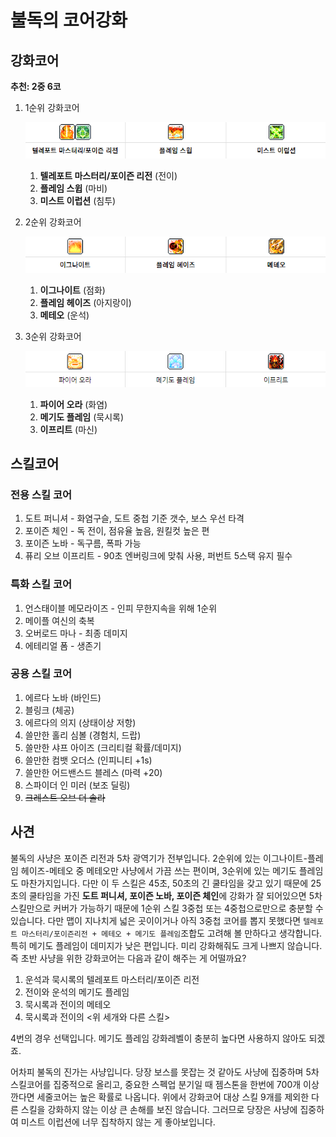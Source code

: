 # 불독의 코어강화

## 강화코어

**추천: 2중 6코**

1. 1순위 강화코어

   ![image-20220715235126992](불독코강.assets/image-20220715235126992.png)

   1. **텔레포트 마스터리/포이즌 리전** (전이)
   2. **플레임 스윕** (마비)
   3. **미스트 이럽션** (침투)

2. 2순위 강화코어

   ![image-20220715235155709](불독코강.assets/image-20220715235155709.png)

   1. **이그나이트** (점화)
   2. **플레임 헤이즈** (아지랑이)
   3. **메테오** (운석)

3. 3순위 강화코어

   ![image-20220715235215575](불독코강.assets/image-20220715235215575.png)

   1. **파이어 오라** (화염)
   2. **메기도 플레임** (묵시록)
   3. **이프리트** (마신)

## 스킬코어

### 전용 스킬 코어

1. 도트 퍼니셔 - 화염구슬, 도트 중첩 기준 갯수, 보스 우선 타격
1. 포이즌 체인 - 독 전이, 점유율 높음, 원킬컷 높은 편
1. 포이즌 노바 - 독구름, 폭파 가능
1. 퓨리 오브 이프리트 - 90초 엔버링크에 맞춰 사용, 퍼번트 5스택 유지 필수

### 특화 스킬 코어

1. 언스태이블 메모라이즈 - 인피 무한지속을 위해 1순위
1. 메이플 여신의 축복
1. 오버로드 마나 - 최종 데미지
1. 에테리얼 폼 - 생존기

### 공용 스킬 코어

1. 에르다 노바 (바인드)
1. 블링크 (체공)
1. 에르다의 의지 (상태이상 저항)
1. 쓸만한 홀리 심볼 (경험치, 드랍)
1. 쓸만한 샤프 아이즈 (크리티컬 확률/데미지)
1. 쓸만한 컴뱃 오더스 (인피니티 +1s)
1. 쓸만한 어드밴스드 블레스 (마력 +20)
1. 스파이더 인 미러 (보조 딜링)
1. ~~크레스트 오브 더 솔라~~



## 사견

불독의 사냥은 포이즌 리전과 5차 광역기가 전부입니다. 2순위에 있는 이그나이트-플레임 헤이즈-메테오 중 메테오만 사냥에서 가끔 쓰는 편이며, 3순위에 있는 메기도 플레임도 마찬가지입니다. 다만 이 두 스킬은 45초, 50초의 긴 쿨타임을 갖고 있기 때문에 25초의 쿨타임을 가진 **도트 퍼니셔, 포이즌 노바, 포이즌 체인**에 강화가 잘 되어있으면 5차스킬만으로 커버가 가능하기 때문에 1순위 스킬 3중첩 또는 4중첩으로만으로 충분할 수 있습니다. 다만 맵이 지나치게 넓은 곳이이거나 아직 3중첩 코어를 뽑지 못했다면 `텔레포트 마스터리/포이즌리전 + 메테오 + 메기도 플레임`조합도 고려해 볼 만하다고 생각합니다. 특히 메기도 플레임이 데미지가 낮은 편입니다. 미리 강화해줘도 크게 나쁘지 않습니다. 즉 초반 사냥을 위한 강화코어는 다음과 같이 해주는 게 어떨까요?

1. 운석과 묵시록의 텔레포트 마스터리/포이즌 리전
2. 전이와 운석의 메기도 플레임
3. 묵시록과 전이의 메테오
4. 묵시록과 전이의 <위 세개와 다른 스킬>

4번의 경우 선택입니다. 메기도 플레임 강화레벨이 충분히 높다면 사용하지 않아도 되겠죠.

어차피 불독의 진가는 사냥입니다. 당장 보스를 못잡는 것 같아도 사냥에 집중하며 5차 스킬코어를 집중적으로 올리고, 중요한 스펙업 분기일 때 젬스톤을 한번에 700개 이상 깐다면 세줄코어는 높은 확률로 나옵니다. 위에서 강화코어 대상 스킬 9개를 제외한 다른 스킬을 강화하지 않는 이상 큰 손해를 보진 않습니다. 그러므로 당장은 사냥에 집중하여 미스트 이럽션에 너무 집착하지 않는 게 좋아보입니다.